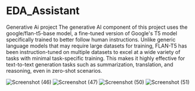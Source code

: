 # EDA_Assistant
Generative Ai project
The generative AI component of this project uses the google/flan-t5-base model, a fine-tuned version of Google's T5 model specifically trained to better follow human instructions. Unlike generic language models that may require large datasets for training, FLAN-T5 has been instruction-tuned on multiple datasets to excel at a wide variety of tasks with minimal task-specific training. This makes it highly effective for text-to-text generation tasks such as summarization, translation, and reasoning, even in zero-shot scenarios.

![Screenshot (46)](https://github.com/user-attachments/assets/00e6c398-79ab-4615-823e-6e882d2c8b2b)
![Screenshot (47)](https://github.com/user-attachments/assets/683f48f9-c14d-4131-9b73-eac43b3d9d2a)
![Screenshot (50)](https://github.com/user-attachments/assets/005fe14a-a98c-4dc7-842c-44f31096623b)
![Screenshot (51)](https://github.com/user-attachments/assets/522abaa6-77ab-4929-a2f9-981f0f151dc4)
